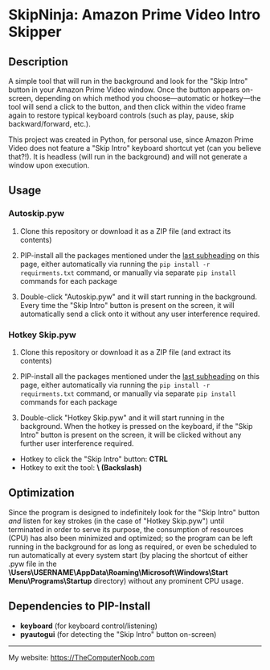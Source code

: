 # SkipNinja: Amazon Prime Video Intro Skipper

## Description
A simple tool that will run in the background and look for the "Skip Intro" button in your Amazon Prime Video window. Once the button appears on-screen, depending on which method you choose—automatic or hotkey—the tool will send a click to the button, and then click within the video frame again to restore typical keyboard controls (such as play, pause, skip backward/forward, etc.).

This project was created in Python, for personal use, since Amazon Prime Video does not feature a "Skip Intro" keyboard shortcut yet (can you believe that?!). It is headless (will run in the background) and will not generate a window upon execution.

## Usage
### Autoskip.pyw
1. Clone this repository or download it as a ZIP file (and extract its contents)

2. PIP-install all the packages mentioned under the [last subheading](https://github.com/SHUR1K-N/SkipNinja-Amazon-Prime-Video-Intro-Skipper#dependencies-to-pip-install "last subheading") on this page, either automatically via running the `pip install -r requirments.txt` command, or manually via separate `pip install` commands for each package

3. Double-click "Autoskip.pyw" and it will start running in the background. Every time the "Skip Intro" button is present on the screen, it will automatically send a click onto it without any user interference required.

### Hotkey Skip.pyw
1. Clone this repository or download it as a ZIP file (and extract its contents)

2. PIP-install all the packages mentioned under the [last subheading](https://github.com/SHUR1K-N/SkipNinja-Amazon-Prime-Video-Intro-Skipper#dependencies-to-pip-install "last subheading") on this page, either automatically via running the `pip install -r requirments.txt` command, or manually via separate `pip install` commands for each package

3. Double-click "Hotkey Skip.pyw" and it will start running in the background. When the hotkey is pressed on the keyboard, if the "Skip Intro" button is present on the screen, it will be clicked without any further user interference required.
- Hotkey to click the "Skip Intro" button: **CTRL**
- Hotkey to exit the tool: **\ (Backslash)**

## Optimization
Since the program is designed to indefinitely look for the "Skip Intro" button *and* listen for key strokes (in the case of "Hotkey Skip.pyw") until terminated in order to serve its purpose, the consumption of resources (CPU) has also been minimized and optimized; so the program can be left running in the background for as long as required, or even be scheduled to run automatically at every system start (by placing the shortcut of either .pyw file in the **\Users\USERNAME\AppData\Roaming\Microsoft\Windows\Start Menu\Programs\Startup** directory) without any prominent CPU usage.

## Dependencies to PIP-Install
- **keyboard** (for keyboard control/listening)
- **pyautogui** (for detecting the "Skip Intro" button on-screen)

------------

My website: https://TheComputerNoob.com

